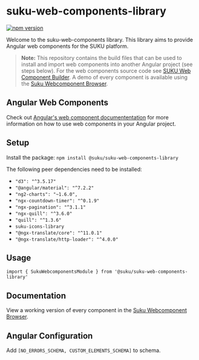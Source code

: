 # suku-web-components-library

[![npm version](https://badge.fury.io/js/%40suku%2Fwebcomponents.svg)](https://badge.fury.io/js/%40suku%2Fwebcomponents)

Welcome to the suku-web-components library. This library aims to provide Angular web components for the SUKU platform.

> **Note:** This repository contains the build files that can be used to install and import web components into another Angular project (see steps below). For the web components source code see [SUKU Web Component Builder](https://github.com/SukuLab/suku-web-component-builder). A demo of every component is available using the [Suku Webcomponent Browser](http://webcomponents.suku.network/webcomponents/documentation).

## Angular Web Components
Check out [Angular's web component documententation](https://angular.io/guide/elements) for more information on how to use web components in your Angular project.

## Setup
Install the package: `npm install @suku/suku-web-components-library`

The following peer dependencies need to be installed:
- `"d3": "^3.5.17"`
- `"@angular/material": "^7.2.2"`
- `"ng2-charts": "~1.6.0",`
- `"ngx-countdown-timer": "^0.1.9"`
- `"ngx-pagination": "^3.1.1"`
- `"ngx-quill": "^3.6.0"`
- `"quill": "^1.3.6"`
- `suku-icons-library`
- `"@ngx-translate/core": "^11.0.1"`
- `"@ngx-translate/http-loader": "^4.0.0"`

## Usage
`import { SukuWebcomponentsModule } from '@suku/suku-web-components-library'`

## Documentation
View a working version of every component in the [Suku Webcomponent Browser](http://webcomponents.suku.network/webcomponents/documentation).

## Angular Configuration
Add `[NO_ERRORS_SCHEMA, CUSTOM_ELEMENTS_SCHEMA]` to schema.
